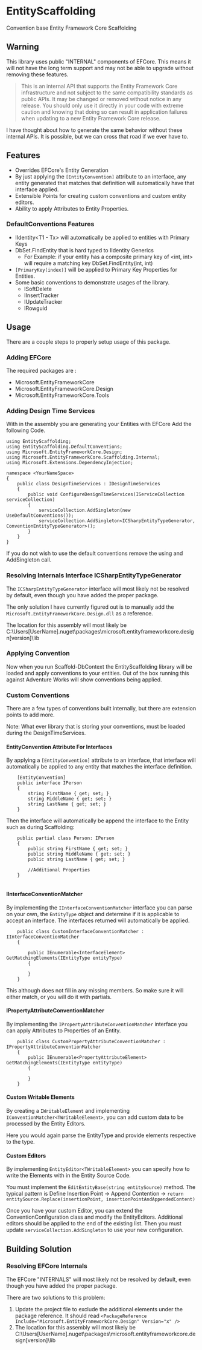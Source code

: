 # EntityScaffolding

Convention base Entity Framework Core Scaffolding

## Warning

This library uses public "INTERNAL" components of EFCore.  This means it will not have the long term support and may not be able to upgrade without removing these features.

> This is an internal API that supports the Entity Framework Core infrastructure and not subject to the same compatibility standards as public APIs. It may be changed or removed without notice in any release. You should only use it directly in your code with extreme caution and knowing that doing so can result in application failures when updating to a new Entity Framework Core release.

I have thought about how to generate the same behavior without these internal APIs.  It is possible, but we can cross that road if we ever have to.

## Features

- Overrides EFCore's Entity Generation
- By just applying the `[EntityConvention]` attribute to an interface, any entity generated that matches that definition will automatically have that interface applied.
- Extensible Points for creating custom conventions and custom entity editors.
- Ability to apply Attributes to Entity Properties.

### DefaultConventions Features

- IIdentity<T1 - Tx> will automatically be applied to entities with Primary Keys
- DbSet.FindEntity that is hard typed to IIdentity Generics
  - For Example: if your entity has a composite primary key of <int, int> will require a matching key DbSet.FindEntity(int, int)
- `[PrimaryKey(index)]` will be applied to Primary Key Properties for Entities.
- Some basic conventions to demonstrate usages of the library.
  - ISoftDelete
  - IInsertTracker
  - IUpdateTracker
  - IRowguid

## Usage

There are a couple steps to properly setup usage of this package.

### Adding EFCore

The required packages are :

- Microsoft.EntityFrameworkCore
- Microsoft.EntityFrameworkCore.Design
- Microsoft.EntityFrameworkCore.Tools

### Adding Design Time Services

With in the assembly you are generating your Entities with EFCore Add the following Code.

```CSharp
using EntityScaffolding;
using EntityScaffolding.DefaultConventions;
using Microsoft.EntityFrameworkCore.Design;
using Microsoft.EntityFrameworkCore.Scaffolding.Internal;
using Microsoft.Extensions.DependencyInjection;

namespace <YourNameSpace>
{
    public class DesignTimeServices : IDesignTimeServices
    {
        public void ConfigureDesignTimeServices(IServiceCollection serviceCollection)
        {
            serviceCollection.AddSingleton(new UseDefaultConventions());
            serviceCollection.AddSingleton<ICSharpEntityTypeGenerator, ConventionEntityTypeGenerator>();
        }
    }
}
```

If you do not wish to use the default conventions remove the using and AddSingleton call.

### Resolving Internals Interface ICSharpEntityTypeGenerator 

The `ICSharpEntityTypeGenerator` interface will most likely not be resolved by default, even though you have added the proper package.

The only solution I have currently figured out is to manually add the `Microsoft.EntityFrameworkCore.Design.dll` as a reference.

The location for this assembly will most likely be C:\Users\[UserName]\.nuget\packages\microsoft.entityframeworkcore.design\[version]\lib

### Applying Convention

Now when you run Scaffold-DbContext the EntityScaffolding library will be loaded and apply conventions to your entities.  Out of the box running this against Adventure Works will show conventions being applied.

### Custom Conventions

There are a few types of conventions built internally, but there are extension points to add more.

Note: What ever library that is storing your conventions, must be loaded during the DesignTimeServices.

#### EntityConvention Attribute For Interfaces

By applying a `[EntityConvention]` attribute to an interface, that interface will automatically be applied to any entity that matches the interface definition.

```CSharp
    [EntityConvention]
    public interface IPerson
    {
        string FirstName { get; set; }
        string MiddleName { get; set; }
        string LastName { get; set; }
    }
```

Then the interface will automatically be append the interface to the Entity such as during Scaffolding:

```CSharp
    public partial class Person: IPerson
    {
        public string FirstName { get; set; }
        public string MiddleName { get; set; }
        public string LastName { get; set; }
		
        //Additional Properties
    }
	
```

#### IInterfaceConventionMatcher

By implementing the `IInterfaceConventionMatcher` interface you can parse on your own, the `EntityType` object and determine if it is applicable to accept an interface.  The interfaces returned will automatically be applied.

```CSharp
    public class CustomInterfaceConventionMatcher : IInterfaceConventionMatcher
    {

        public IEnumerable<InterfaceElement> GetMatchingElements(IEntityType entityType)
        {
            
        }
    }
```

This although does not fill in any missing members. So make sure it will either match, or you will do it with partials.

#### IPropertyAttributeConventionMatcher

By implementing the `IPropertyAttributeConventionMatcher` interface you can apply Attributes to Properties of an Entity.

```CSharp
    public class CustomPropertyAttributeConventionMatcher : IPropertyAttributeConventionMatcher
    {
        public IEnumerable<PropertyAttributeElement> GetMatchingElements(IEntityType entityType)
        {
            
        }
    }
```

#### Custom Writable Elements

By creating a `IWritableElement` and implementing `IConventionMatcher<TWritableElement>`, you can add custom data to be processed by the Entity Editors.

Here you would again parse the EntityType and provide elements respective to the type.

#### Custom Editors

By implementing `EntityEditor<TWritableElement>` you can specify how to write the Elements with in the Entity Source Code.

You must implement the `EditEntityBase(string entitySource)` method.  The typical pattern is Define Insertion Point -> Append Contention -> `return entitySource.Replace(insertionPoint, insertionPointAndAppendedContent)`

Once you have your custom Editor, you can extend the ConventionConfiguration class and modify the EntityEditors.  Additional editors should be applied to the end of the existing list.  Then you must update `serviceCollection.AddSingleton` to use your new configuration.

## Building Solution


### Resolving EFCore Internals

The EFCore "INTERNALS" will most likely not be resolved by default, even though you have added the proper package.

There are two solutions to this problem:
1. Update the project file to exclude the additional elements under the package reference.  It should read
	```<PackageReference Include="Microsoft.EntityFrameworkCore.Design" Version="x" />```
2. The location for this assembly will most likely be C:\Users\[UserName]\.nuget\packages\microsoft.entityframeworkcore.design\[version]\lib

